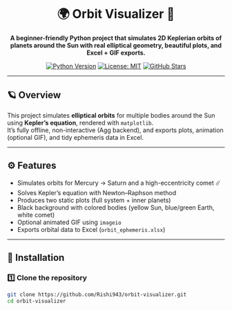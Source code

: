 <h1 align="center">🌍 Orbit Visualizer 🌌</h1>

<p align="center">
  <strong>A beginner-friendly Python project that simulates 2D Keplerian orbits of planets around the Sun with real elliptical geometry, beautiful plots, and Excel + GIF exports.</strong>
</p>

<p align="center">
  <a href="https://www.python.org/downloads/"><img src="https://img.shields.io/badge/Python-3.9+-blue.svg" alt="Python Version"></a>
  <a href="https://opensource.org/licenses/MIT"><img src="https://img.shields.io/badge/License-MIT-green.svg" alt="License: MIT"></a>
  <a href="https://github.com/Rishi943/orbit-visualizer/stargazers"><img src="https://img.shields.io/github/stars/Rishi943/orbit-visualizer?color=yellow" alt="GitHub Stars"></a>
</p>

---

## 🪐 Overview

This project simulates **elliptical orbits** for multiple bodies around the Sun using **Kepler’s equation**, rendered with `matplotlib`.  
It’s fully offline, non-interactive (Agg backend), and exports plots, animation (optional GIF), and tidy ephemeris data in Excel.

---

## ⚙️ Features

- Simulates orbits for Mercury → Saturn and a high-eccentricity comet ☄️  
- Solves Kepler’s equation with Newton–Raphson method  
- Produces two static plots (full system + inner planets)  
- Black background with colored bodies (yellow Sun, blue/green Earth, white comet)  
- Optional animated GIF using `imageio`  
- Exports orbital data to Excel (`orbit_ephemeris.xlsx`)

---

## 🧩 Installation

### 1️⃣ Clone the repository
```bash
git clone https://github.com/Rishi943/orbit-visualizer.git
cd orbit-visualizer
